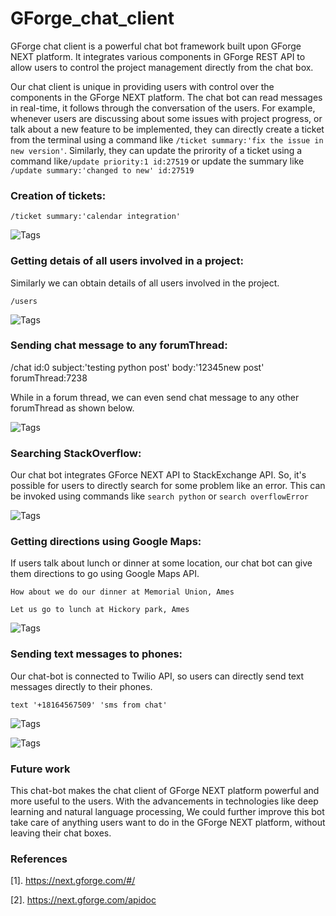 # GForge_chat_client

GForge chat client is a powerful chat bot framework built upon GForge NEXT platform. It integrates various components in GForge REST API to allow users to control the project management directly from the chat box.

Our chat client is unique in providing users with control over the components in the GForge NEXT platform. The chat bot can read messages in real-time, it follows through the conversation of the users. For example, whenever users are discussing about some issues with project progress, or talk about a new feature to be implemented, they can directly create a ticket from the terminal using a command like `/ticket summary:'fix the issue in new version'`. Similarly, they can update the prirority of a ticket using a command like`/update priority:1 id:27519` or update the summary like `/update summary:'changed to new' id:27519`

### Creation of tickets:

`/ticket summary:'calendar integration'`

![Tags](https://cloud.githubusercontent.com/assets/16812117/18616051/b60e96e2-7d7a-11e6-9eab-e8322001ce98.png)


### Getting detais of all users involved in a project:

Similarly we can obtain details of all users involved in the project.

`/users`

![Tags](https://cloud.githubusercontent.com/assets/16812117/18616080/44ebddd4-7d7b-11e6-940b-18db7963dc7c.png)

### Sending chat message to any forumThread:

/chat id:0 subject:'testing python post' body:'12345new post' forumThread:7238

While in a forum thread, we can even send chat message to any other forumThread as shown below.

![Tags](https://cloud.githubusercontent.com/assets/16812117/18616123/d66a4930-7d7b-11e6-872a-227aa279c001.PNG)

### Searching StackOverflow:

Our chat bot integrates GForce NEXT API to StackExchange API. So, it's possible for users to directly search for some problem like an error. This can be invoked using commands like `search python` or `search overflowError` 

![Tags](https://cloud.githubusercontent.com/assets/16812117/18616203/c475a91c-7d7c-11e6-9686-17e64e9eabca.PNG)

### Getting directions using Google Maps:

If users talk about lunch or dinner at some location, our chat bot can give them directions to go using Google Maps API.

`How about we do our dinner at Memorial Union, Ames`

`Let us go to lunch at Hickory park, Ames`

![Tags](https://cloud.githubusercontent.com/assets/16812117/18616220/22dc2f30-7d7d-11e6-8531-54dedd4e2a75.PNG)

### Sending text messages to phones:

Our chat-bot is connected to Twilio API, so users can directly send text messages directly to their phones.

`text '+18164567509' 'sms from chat'`

![Tags](https://cloud.githubusercontent.com/assets/16812117/18616325/6f62db18-7d7f-11e6-83c3-3f2fe4906196.PNG)

![Tags](https://cloud.githubusercontent.com/assets/16812117/18616334/9a84f178-7d7f-11e6-8857-cf58b7120598.png)

### Future work

This chat-bot makes the chat client of GForge NEXT platform powerful and more useful to the users. With the advancements in technologies like deep learning and natural language processing, We could further improve this bot take care of anything users want to do in the GForge NEXT platform, without leaving their chat boxes.


### References

[1]. https://next.gforge.com/#/

[2]. https://next.gforge.com/apidoc
